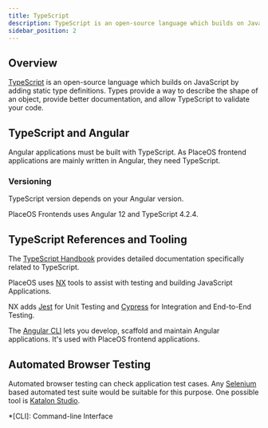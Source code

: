 ```yaml
---
title: TypeScript
description: TypeScript is an open-source language which builds on JavaScript
sidebar_position: 2
---
```


## Overview

[TypeScript](https://www.typescriptlang.org/) is an open-source language which builds on JavaScript by adding static type definitions.
Types provide a way to describe the shape of an object, provide better documentation, and allow TypeScript to validate your code.

## TypeScript and Angular

Angular applications must be built with TypeScript.
As PlaceOS frontend applications are mainly written in Angular, they need TypeScript.

### Versioning

TypeScript version depends on your Angular version.

PlaceOS Frontends uses Angular 12 and TypeScript 4.2.4.

## TypeScript References and Tooling

The [TypeScript Handbook](https://www.TypeScriptlang.org/docs/handbook) provides detailed documentation specifically related to TypeScript. 

PlaceOS uses [NX](https://nx.dev/) tools to assist with testing and building JavaScript Applications.

NX adds [Jest](https://jestjs.io/) for Unit Testing and [Cypress](https://www.cypress.io/) for Integration and End-to-End Testing.

The [Angular CLI](https://angular.io/cli) lets you develop, scaffold and maintain Angular applications. 
It's used with PlaceOS frontend applications.

## Automated Browser Testing

Automated browser testing can check application test cases. 
Any [Selenium](https://www.selenium.dev/) based automated test suite would be suitable for this purpose.
One possible tool is [Katalon Studio](https://www.katalon.com/).

*[CLI]: Command-line Interface